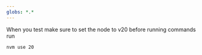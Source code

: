 ```yaml
---
globs: *.*
---
```


When you test make sure to set the node to v20 before running commands run

```sh
nvm use 20
```

